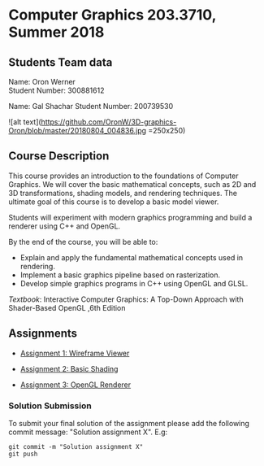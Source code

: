 # Computer Graphics 203.3710, Summer 2018
## Students Team data

Name: Oron Werner  
Student Number: 300881612

Name: Gal Shachar
Student Number: 200739530 


![alt text](https://github.com/OronW/3D-graphics-Oron/blob/master/20180804_004836.jpg =250x250)



## Course Description

This course provides an introduction to the foundations of Computer Graphics. We will cover the basic mathematical concepts, such as 2D and 3D transformations, shading models, and rendering techniques. The ultimate goal of this course is to develop a basic model viewer.

Students will experiment with modern graphics programming and build a renderer using C++ and OpenGL.

By the end of the course, you will be able to:

* Explain and apply the fundamental mathematical concepts used in rendering.
* Implement a basic graphics pipeline based on rasterization.
* Develop simple graphics programs in C++ using OpenGL and GLSL.

*Textbook*:
Interactive Computer Graphics: A Top-Down Approach with Shader-Based OpenGL ,6th Edition


## Assignments

* [Assignment 1: Wireframe Viewer](Assignment1/homework1.pdf)

* [Assignment 2: Basic Shading](Assignment2/homework2.pdf)

* [Assignment 3: OpenGL Renderer](Assignment3/homework3.pdf)

### Solution Submission

To submit your final solution of the assignment please add the following commit message: "Solution assignment X". E.g:
```
git commit -m "Solution assignment X"
git push
```
